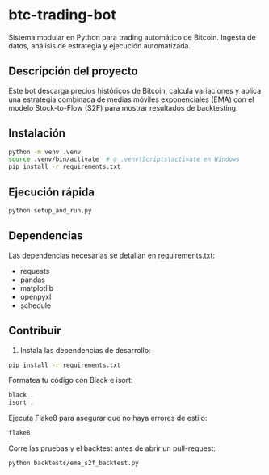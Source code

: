 # btc-trading-bot

Sistema modular en Python para trading automático de Bitcoin. Ingesta de datos, análisis de estrategia y ejecución automatizada.

## Descripción del proyecto

Este bot descarga precios históricos de Bitcoin, calcula variaciones y aplica una estrategia combinada de medias móviles exponenciales (EMA) con el modelo Stock-to-Flow (S2F) para mostrar resultados de backtesting.

## Instalación

```bash
python -m venv .venv
source .venv/bin/activate  # o .venv\Scripts\activate en Windows
pip install -r requirements.txt
```

## Ejecución rápida

```bash
python setup_and_run.py
```

## Dependencias

Las dependencias necesarias se detallan en [requirements.txt](requirements.txt):

- requests
- pandas
- matplotlib
- openpyxl
- schedule

## Contribuir

1. Instala las dependencias de desarrollo:

```bash
pip install -r requirements.txt
```

Formatea tu código con Black e isort:

```bash
black .
isort .
```

Ejecuta Flake8 para asegurar que no haya errores de estilo:

```bash
flake8
```

Corre las pruebas y el backtest antes de abrir un pull-request:

```bash
python backtests/ema_s2f_backtest.py
```
